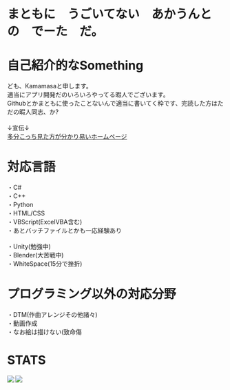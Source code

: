 # まともに　うごいてない　あかうんと　の　でーた　だ。
# 自己紹介的なSomething
  ども、Kamamasaと申します。<br>
  適当にアプリ開発だのいろいろやってる暇人でございます。<br>
  Githubとかまともに使ったことないんで適当に書いてく枠です、完読した方はただの暇人同志、か?<br>
  <br>
  ↓宣伝↓<br>
  <a href="https://www.kamamasastudio.com">多分こっち見た方が分かり易いホームページ</a>
  
# 対応言語
  ・C#<br>
  ・C++<br>
  ・Python<br>
  ・HTML/CSS<br>
  ・VBScript(ExcelVBA含む)<br>
  ・あとバッチファイルとかも一応経験あり<br>
  <br>
  ・Unity(勉強中)<br>
  ・Blender(大苦戦中)<br>
  ・WhiteSpace(15分で挫折)<br>

# プログラミング以外の対応分野
  ・DTM(作曲アレンジその他諸々)<br>
  ・動画作成<br>
  ・なお絵は描けない(致命傷<br>

# STATS
  <a href="https://github.com/anuraghazra/github-readme-stats">
    <img align="left" src="https://github-readme-stats.vercel.app/api?username=Kamamasa&theme=dark&count_private=true" />
  </a>
  <a href="https://github.com/anuraghazra/github-readme-stats">
    <img align="left" src="https://github-readme-stats.vercel.app/api/top-langs/?username=Kamamasa&layout=compact&theme=dark&count_private=true" />
  </a>

